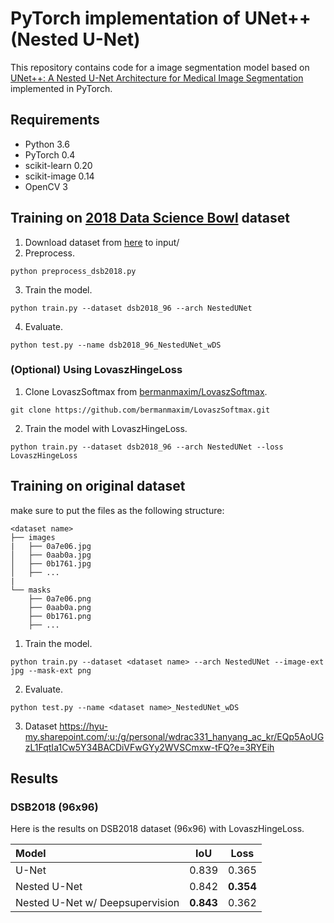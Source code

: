 # PyTorch implementation of UNet++ (Nested U-Net)
This repository contains code for a image segmentation model based on [UNet++: A Nested U-Net Architecture for Medical Image Segmentation](https://arxiv.org/abs/1807.10165) implemented in PyTorch.

## Requirements
- Python 3.6
- PyTorch 0.4
- scikit-learn 0.20
- scikit-image 0.14
- OpenCV 3

## Training on [2018 Data Science Bowl](https://www.kaggle.com/c/data-science-bowl-2018) dataset
1. Download dataset from [here](https://www.kaggle.com/c/data-science-bowl-2018/data) to input/
2. Preprocess.
```
python preprocess_dsb2018.py
```
3. Train the model.
```
python train.py --dataset dsb2018_96 --arch NestedUNet
```
4. Evaluate.
```
python test.py --name dsb2018_96_NestedUNet_wDS
```
### (Optional) Using LovaszHingeLoss
1. Clone LovaszSoftmax from [bermanmaxim/LovaszSoftmax](https://github.com/bermanmaxim/LovaszSoftmax).
```
git clone https://github.com/bermanmaxim/LovaszSoftmax.git
```
2. Train the model with LovaszHingeLoss.
```
python train.py --dataset dsb2018_96 --arch NestedUNet --loss LovaszHingeLoss
```

## Training on original dataset
make sure to put the files as the following structure:
```
<dataset name>
├── images
|   ├── 0a7e06.jpg
│   ├── 0aab0a.jpg
│   ├── 0b1761.jpg
│   ├── ...
|
└── masks
    ├── 0a7e06.png
    ├── 0aab0a.png
    ├── 0b1761.png
    ├── ...
```

1. Train the model.
```
python train.py --dataset <dataset name> --arch NestedUNet --image-ext jpg --mask-ext png
```
2. Evaluate.
```
python test.py --name <dataset name>_NestedUNet_wDS
```
3. Dataset
https://hyu-my.sharepoint.com/:u:/g/personal/wdrac331_hanyang_ac_kr/EQp5AoUGzL1FqtIa1Cw5Y34BACDiVFwGYy2WVSCmxw-tFQ?e=3RYEih

## Results
### DSB2018 (96x96)

Here is the results on DSB2018 dataset (96x96) with LovaszHingeLoss.

| Model                           |   IoU   |  Loss   |
|:------------------------------- |:-------:|:-------:|
| U-Net                           |  0.839  |  0.365  |
| Nested U-Net                    |  0.842  |**0.354**|
| Nested U-Net w/ Deepsupervision |**0.843**|  0.362  |
